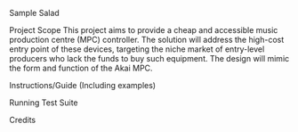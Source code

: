 Sample Salad

Project Scope
This project aims to provide a cheap and accessible music production centre (MPC) controller. 
The solution will address the high-cost entry point of these devices, targeting the niche market of entry-level producers who lack the funds to buy such equipment. 
The design will mimic the form and function of the Akai MPC. 

Instructions/Guide (Including examples)

Running Test Suite

Credits
